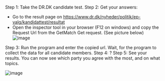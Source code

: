 Step 1: Take the DR.DK candidate test.
Step 2: Get your answers:
 - Go to the result page on https://www.dr.dk/nyheder/politik/ep-valg/kandidattest/resultat
 - Open the inspector tool in your browser (F12 on windows) and copy the Request Url from the GetMatch Get request. (See picture below)
![image](https://github.com/TheRedRish/EPPartyComparator/assets/103194631/ec3d153f-f507-4cf2-98b2-4558ba533dec)

Step 3: Run the program and enter the copied url. Wait, for the program to collect the data for all candidate members.
Step 4: ?
Step 5: See your results. You can now see which party you agree with the most, and on what topics.

![image](https://github.com/TheRedRish/EPPartyComparator/assets/103194631/ade6adb8-82c7-4651-a414-ae49d5f3591c)
